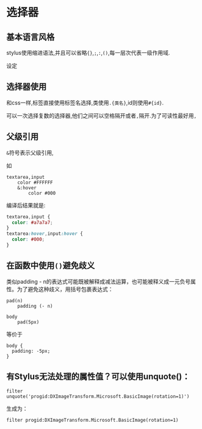 # 选择器

## 基本语言风格

stylus使用缩进语法,并且可以省略`{}`,`;`,`:`,`()`,每一层次代表一级作用域.

设定

## 选择器使用

和css一样,标签直接使用标签名选择,类使用`.{类名}`,id则使用`#{id}`.

可以一次选择复数的选择器,他们之间可以空格隔开或者`,`隔开.为了可读性最好用`,`

## 父级引用

`&`符号表示父级引用,

如

```
textarea,input
    color #FFFFFF
    &:hover
        color #000
```

编译后结果就是:

```css
textarea,input {
  color: #a7a7a7;
}
textarea:hover,input:hover {
  color: #000;
}
```
## 在函数中使用`()`避免歧义

类似padding - n的表达式可能既被解释成减法运算，也可能被释义成一元负号属性。为了避免这种歧义，用括号包裹表达式：

```
pad(n)
    padding (- n)

body
    pad(5px)
```
等价于

```
body {
  padding: -5px;
}
```

## 有Stylus无法处理的属性值？可以使用unquote()：
```
filter unquote('progid:DXImageTransform.Microsoft.BasicImage(rotation=1)')
```

生成为：

```
filter progid:DXImageTransform.Microsoft.BasicImage(rotation=1)
```
